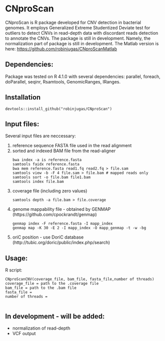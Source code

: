 # CNproScan
CNproScan is R package developed for CNV detection in bacterial genomes. It employs Generalized Extreme Studentized Deviate test for outliers to detect CNVs in read-depth data with discordant reads detection to annotate the CNVs. 
The package is still in development. Namely, the normalization part of package is still in development. 
The Matlab version is here: https://github.com/robinjugas/CNproScanMatlab

## Dependencies:
Package was tested on R 4.1.0 with several dependencies: parallel, foreach, doParallel, seqinr, Rsamtools, GenomicRanges, IRanges. 

## Installation
```
devtools::install_github("robinjugas/CNproScan")
```


## Input files:
Several input files are neccessary:
<ol>
<li>reference sequence FASTA file used in the read alignment</li>
<li>sorted and indexed BAM file from the read-aligner </li>

```
bwa index -a is reference.fasta
samtools faidx reference.fasta
bwa mem reference.fasta read1.fq read2.fq > file.sam
samtools view -b -F 4 file.sam > file.bam # mapped reads only
samtools sort -o file.bam file1.bam
samtools index file.bam
```

<li>coverage file (including zero values) </li>

```
samtools depth -a file.bam > file.coverage
```

<li>genome mappability file - obtained by GENMAP (https://github.com/cpockrandt/genmap) </li>

```
genmap index -F reference.fasta -I mapp_index
genmap map -K 30 -E 2 -I mapp_index -O mapp_genmap -t -w -bg
```

<li>oriC position - use DoriC database (http://tubic.org/doric/public/index.php/search)</li>
</ol>

## Usage:
R script:
```
CNproScanCNV(coverage_file, bam_file, fasta_file,number of threads)
coverage_file = path to the .coverage file
bam_file = path to the .bam file
fasta_file = 
number of threads = 


```

## In development - will be added:
<ul>
<li>normalization of read-depth</li>
<li>VCF output</li>
</ul>